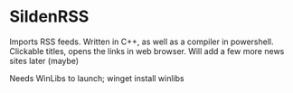 # SildenRSS
Imports RSS feeds.
Written in C++, as well as a compiler in powershell. Clickable titles, opens the links in web browser.
Will add a few more news sites later (maybe)

Needs WinLibs to launch; winget install winlibs

